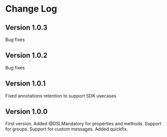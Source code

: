 Change Log
==========

Version 1.0.3
----------------------------
Bug fixes

Version 1.0.2
----------------------------
Bug fixes

Version 1.0.1
----------------------------
Fixed annotations retention to support SDK usecases

Version 1.0.0
----------------------------
First version.
Added @DSLMandatory for properties and methods.
Support for groups.
Support for custom messages.
Added quickfix.
